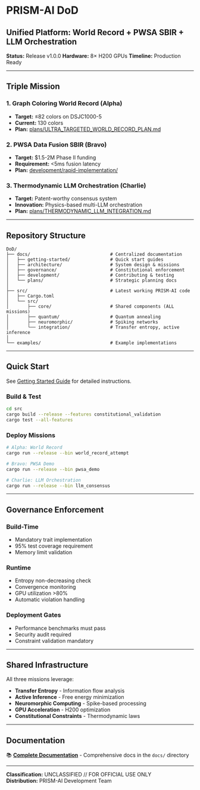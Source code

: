 # PRISM-AI DoD
## Unified Platform: World Record + PWSA SBIR + LLM Orchestration

**Status:** Release v1.0.0
**Hardware:** 8× H200 GPUs
**Timeline:** Production Ready

---

## Triple Mission

### 1. Graph Coloring World Record (Alpha)
- **Target:** ≤82 colors on DSJC1000-5
- **Current:** 130 colors
- **Plan:** [plans/ULTRA_TARGETED_WORLD_RECORD_PLAN.md](docs/plans/ULTRA_TARGETED_WORLD_RECORD_PLAN.md)

### 2. PWSA Data Fusion SBIR (Bravo)
- **Target:** $1.5-2M Phase II funding
- **Requirement:** <5ms fusion latency
- **Plan:** [development/rapid-implementation/](docs/development/rapid-implementation/)

### 3. Thermodynamic LLM Orchestration (Charlie)
- **Target:** Patent-worthy consensus system
- **Innovation:** Physics-based multi-LLM orchestration
- **Plan:** [plans/THERMODYNAMIC_LLM_INTEGRATION.md](docs/plans/THERMODYNAMIC_LLM_INTEGRATION.md)

---

## Repository Structure

```
DoD/
├── docs/                              # Centralized documentation
│   ├── getting-started/               # Quick start guides
│   ├── architecture/                  # System design & missions
│   ├── governance/                    # Constitutional enforcement
│   ├── development/                   # Contributing & testing
│   └── plans/                         # Strategic planning docs
│
├── src/                               # Latest working PRISM-AI code
│   ├── Cargo.toml
│   └── src/
│       ├── core/                      # Shared components (ALL missions)
│       ├── quantum/                   # Quantum annealing
│       ├── neuromorphic/              # Spiking networks
│       └── integration/               # Transfer entropy, active inference
│
└── examples/                          # Example implementations
```

---

## Quick Start

See [Getting Started Guide](docs/getting-started/quick-start.md) for detailed instructions.

### Build & Test
```bash
cd src
cargo build --release --features constitutional_validation
cargo test --all-features
```

### Deploy Missions
```bash
# Alpha: World Record
cargo run --release --bin world_record_attempt

# Bravo: PWSA Demo  
cargo run --release --bin pwsa_demo

# Charlie: LLM Orchestration
cargo run --release --bin llm_consensus
```

---

## Governance Enforcement

### Build-Time
- Mandatory trait implementation
- 95% test coverage requirement
- Memory limit validation

### Runtime
- Entropy non-decreasing check
- Convergence monitoring
- GPU utilization >80%
- Automatic violation handling

### Deployment Gates
- Performance benchmarks must pass
- Security audit required
- Constraint validation mandatory

---

## Shared Infrastructure

All three missions leverage:
- **Transfer Entropy** - Information flow analysis
- **Active Inference** - Free energy minimization
- **Neuromorphic Computing** - Spike-based processing
- **GPU Acceleration** - H200 optimization
- **Constitutional Constraints** - Thermodynamic laws

---

## Documentation

📚 **[Complete Documentation](docs/index.md)** - Comprehensive docs in the `docs/` directory

---

**Classification:** UNCLASSIFIED // FOR OFFICIAL USE ONLY  
**Distribution:** PRISM-AI Development Team